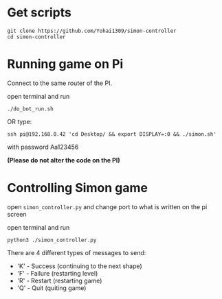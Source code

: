 # Get scripts
```commandline
git clone https://github.com/Yohai1309/simon-controller
cd simon-controller
```

# Running game on Pi
Connect to the same router of the PI.

open terminal and run 
```
./do_bot_run.sh
```
OR type:
```commandline
ssh pi@192.168.0.42 'cd Desktop/ && export DISPLAY=:0 && ./simon.sh'
```
with password Aa123456

**(Please do not alter the code on the PI)**

# Controlling Simon game
open `simon_controller.py` and change port to what is written on the pi screen

open terminal and run 
```
python3 ./simon_controller.py
```

There are 4 different types of messages to send:
*   'K' - Success (continuing to the next shape)
*   'F' - Failure (restarting level)
*   'R' - Restart (restarting game)
*   'Q' - Quit (quiting game)
